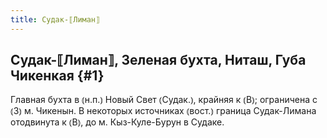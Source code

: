 ```yaml
---
title: Судак-⟦Лиман⟧
---
```

## Судак-⟦Лиман⟧, Зеленая бухта, Ниташ, Губа Чикенкая {#1}

Главная бухта в ⦅н.п.⦆ Новый Свет ⦅Судак.⦆, крайняя к ⦅В⦆; ограничена с ⦅З⦆ м. Чикенын. В некоторых источниках ⦅вост.⦆ граница Судак-Лимана отодвинута к ⦅В⦆, до м. Кыз-Куле-Бурун в Судаке.
